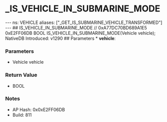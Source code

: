 # _IS_VEHICLE_IN_SUBMARINE_MODE

--- ns: VEHICLE aliases: ["_GET_IS_SUBMARINE_VEHICLE_TRANSFORMED"] --- ## IS_VEHICLE_IN_SUBMARINE_MODE  // 0xA77DC70BD689A1E5 0xE2FF06DB BOOL IS_VEHICLE_IN_SUBMARINE_MODE(Vehicle vehicle);  NativeDB Introduced: v1290  ## Parameters * **vehicle**:

### Parameters
* Vehicle vehicle

### Return Value
* BOOL

### Notes
* AP Hash: 0x0xE2FF06DB
* Build: 811


